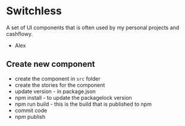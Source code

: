 # Switchless

A set of UI components that is often used by my personal projects and cashflowy.

- Alex

## Create new component

- create the component in `src` folder
- create the stories for the component
- update version - in package.json
- npm install - to update the packagelock version
- npm run build - this is the build that is published to npm
- commit code
- npm publish